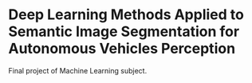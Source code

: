 # Deep Learning Methods Applied to Semantic Image Segmentation for Autonomous Vehicles Perception

Final project of Machine Learning subject.


